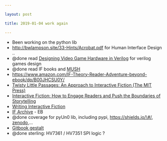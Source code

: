 ```yaml
---

layout: post

title: 2019-01-04 work again

---
```



-   Been working on the python lib
-   http://bwlampson.site/33-Hints/Acrobat.pdf for Human Interface
    Design ..
-   @done read [Designing Video Game Hardware in
    Verilog](https://www.amazon.com/Designing-Video-Game-Hardware-Verilog-ebook/dp/B07LD48CTV)
    for verilog games design
-   @done read IF books and [MUSH](http://www.evennia.com/)
-   https://www.amazon.com/IF-Theory-Reader-Adventure-beyond-ebook/dp/B00JHCSU0Y/
-   [Twisty Little Passages: An Approach to Interactive Fiction (The MIT
    Press)](https://www.amazon.com/Twisty-Little-Passages-Approach-Interactive-ebook/dp/B005363IMS/)
-   [Interactive Fiction: How to Engage Readers and Push the Boundaries
    of
    Storytelling](https://www.amazon.com/Interactive-Fiction-Readers-Boundaries-Storytelling-ebook/dp/B00X2OD8MI/)
-   [Writing Interactive
    Fiction](https://www.amazon.com/Writing-Interactive-Fiction-Deb-Potter-ebook/dp/B01LZTRL5G/ref=pd_sim_351_4?_encoding=UTF8&pd_rd_i=B01LZTRL5G&pd_rd_r=23ed2c5e-1137-11e9-abfe-9d5f2fa07b29&pd_rd_w=sC0jP&pd_rd_wg=0DX0j&pf_rd_p=18bb0b78-4200-49b9-ac91-f141d61a1780&pf_rd_r=B3B1ZPC2FE4GGPDZGCAA&psc=1&refRID=B3B1ZPC2FE4GGPDZGCAA)
-   [IF Archive](https://www.ifarchive.org/) - EB
-   @done coverage for pyUn0 lib, including pypi,
    https://shields.io/\#/,
    [zenodo](https://guides.github.com/activities/citable-code/),...
-   [Gitbook
    gestalt](https://plugins.gitbook.com/plugin/theme-gestalt-enhanced)
-   @done sterling: HV7361 / HV7351 SPI logic ?

